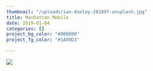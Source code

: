 ```yaml
---
thumbnail: "/uploads/ian-dooley-281897-unsplash.jpg"
title: Manhattan Mobile
date: 2019-01-04
categories: []
project_bg_color: "#000000"
project_fg_color: "#1A89D3"

---
```

![](/uploads/ian-dooley-281897-unsplash.jpg)